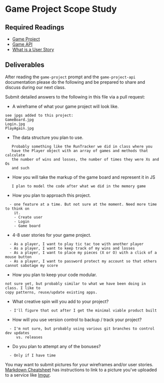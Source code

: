 # Game Project Scope Study

## Required Readings

-   [Game Project](https://github.com/ga-wdi-boston/game-project)
-   [Game API](https://github.com/ga-wdi-boston/game-project-api)
-   [What is a User Story](https://www.mountaingoatsoftware.com/agile/user-stories)

## Deliverables

After reading the `game-project` prompt and the `game-project-api` documentation
please do the following and be prepared to share and discuss during our next
class.

Submit detailed answers to the following in this file via a pull request:

-   A wireframe of what your game project will look like.
```
see jpgs added to this project:
GameBoard.jpg
Login.jpg
PlayAgain.jpg
```

-   The data structure you plan to use.
```
   Probably something like the RunTracker we did in class where you
   have the Player object with an array of games and methods that calculate
   the number of wins and losses, the number of times they were Xs and Os
   and such
```
-   How you will take the markup of the game board and represent it in JS
```
   I plan to model the code after what we did in the memory game
```
-   How you plan to approach this project.

```
  - one feature at a time. But not sure at the moment. Need more time to think on
    it.
    - Create user
    - Login
    - Game board
```
-   4-8 user stories for your game project.
```
  - As a player, I want to play tic tac toe with another player
  - As a player, I want to keep track of my wins and losses
  - As a player, I want to place my pieces (X or O) with a click of a mouse button
  - As a player, I want to password protect my account so that others cannot sabotage my score
```

-   How you plan to keep your code modular.
```
not sure yet, but probably similar to what we have been doing in class. I like to
copy patterns, reuse/update existing apps.
```

-   What creative spin will you add to your project?
```
  - I'll figure that out after I get the minimal viable product built
```
-   How will you use version control to backup / track your project?
```
  - I'm not sure, but probably using various git branches to control dev updates
     vs. releases
```
-   Do you plan to attempt any of the bonuses?
```
  - Only if I have time
```

You may want to submit pictures for your wireframes and/or user stories.
[Markdown Cheatsheet](https://github.com/adam-p/markdown-here/wiki/Markdown-Cheatsheet)
has instructions to link to a picture you've uploaded to a service like [Imgur](http://imgur.com/).
